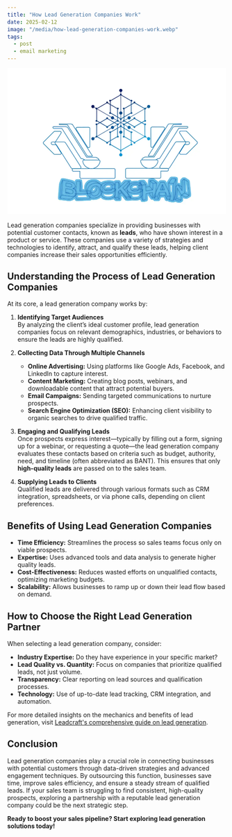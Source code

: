 ```yaml
---
title: "How Lead Generation Companies Work"
date: 2025-02-12
image: "/media/how-lead-generation-companies-work.webp"
tags:
  - post
  - email marketing
---
```


![How Lead Generation Companies Work](/media/how-lead-generation-companies-work.webp)

Lead generation companies specialize in providing businesses with potential customer contacts, known as **leads**, who have shown interest in a product or service. These companies use a variety of strategies and technologies to identify, attract, and qualify these leads, helping client companies increase their sales opportunities efficiently.

## Understanding the Process of Lead Generation Companies

At its core, a lead generation company works by:

1. **Identifying Target Audiences**  
   By analyzing the client’s ideal customer profile, lead generation companies focus on relevant demographics, industries, or behaviors to ensure the leads are highly qualified.

2. **Collecting Data Through Multiple Channels**  
   - **Online Advertising:** Using platforms like Google Ads, Facebook, and LinkedIn to capture interest.  
   - **Content Marketing:** Creating blog posts, webinars, and downloadable content that attract potential buyers.  
   - **Email Campaigns:** Sending targeted communications to nurture prospects.  
   - **Search Engine Optimization (SEO):** Enhancing client visibility to organic searches to drive qualified traffic.  

3. **Engaging and Qualifying Leads**  
   Once prospects express interest—typically by filling out a form, signing up for a webinar, or requesting a quote—the lead generation company evaluates these contacts based on criteria such as budget, authority, need, and timeline (often abbreviated as BANT). This ensures that only **high-quality leads** are passed on to the sales team.

4. **Supplying Leads to Clients**  
   Qualified leads are delivered through various formats such as CRM integration, spreadsheets, or via phone calls, depending on client preferences.

## Benefits of Using Lead Generation Companies

- **Time Efficiency:** Streamlines the process so sales teams focus only on viable prospects.  
- **Expertise:** Uses advanced tools and data analysis to generate higher quality leads.  
- **Cost-Effectiveness:** Reduces wasted efforts on unqualified contacts, optimizing marketing budgets.  
- **Scalability:** Allows businesses to ramp up or down their lead flow based on demand.

## How to Choose the Right Lead Generation Partner

When selecting a lead generation company, consider:

- **Industry Expertise:** Do they have experience in your specific market?  
- **Lead Quality vs. Quantity:** Focus on companies that prioritize qualified leads, not just volume.  
- **Transparency:** Clear reporting on lead sources and qualification processes.  
- **Technology:** Use of up-to-date lead tracking, CRM integration, and automation.

For more detailed insights on the mechanics and benefits of lead generation, visit [Leadcraft's comprehensive guide on lead generation](https://leadcraftr.com/posts/lead-generation/).

## Conclusion

Lead generation companies play a crucial role in connecting businesses with potential customers through data-driven strategies and advanced engagement techniques. By outsourcing this function, businesses save time, improve sales efficiency, and ensure a steady stream of qualified leads. If your sales team is struggling to find consistent, high-quality prospects, exploring a partnership with a reputable lead generation company could be the next strategic step.

**Ready to boost your sales pipeline? Start exploring lead generation solutions today!**
